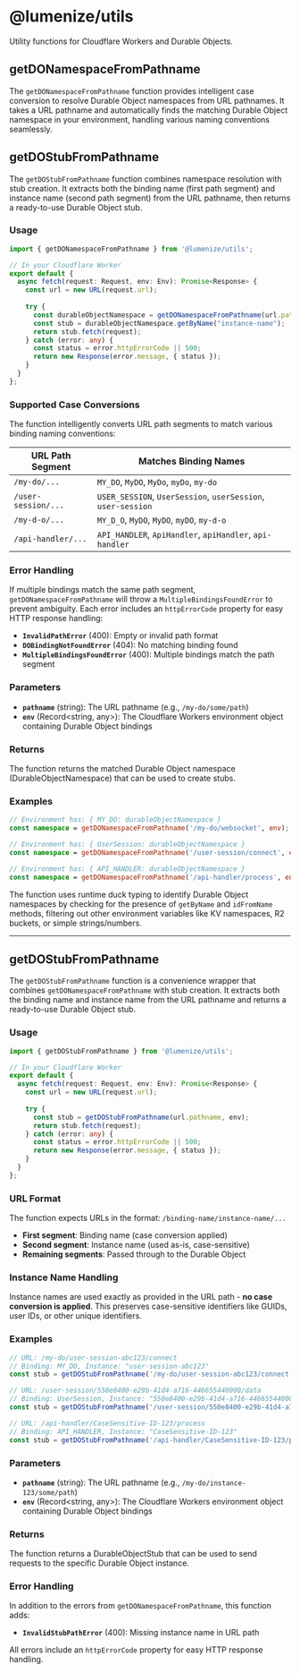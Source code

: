 # @lumenize/utils

Utility functions for Cloudflare Workers and Durable Objects.

## getDONamespaceFromPathname

The `getDONamespaceFromPathname` function provides intelligent case conversion to resolve Durable Object namespaces from URL pathnames. It takes a URL pathname and automatically finds the matching Durable Object namespace in your environment, handling various naming conventions seamlessly.

## getDOStubFromPathname

The `getDOStubFromPathname` function combines namespace resolution with stub creation. It extracts both the binding name (first path segment) and instance name (second path segment) from the URL pathname, then returns a ready-to-use Durable Object stub.

### Usage

```typescript
import { getDONamespaceFromPathname } from '@lumenize/utils';

// In your Cloudflare Worker
export default {
  async fetch(request: Request, env: Env): Promise<Response> {
    const url = new URL(request.url);
    
    try {
      const durableObjectNamespace = getDONamespaceFromPathname(url.pathname, env);
      const stub = durableObjectNamespace.getByName("instance-name");
      return stub.fetch(request);
    } catch (error: any) {
      const status = error.httpErrorCode || 500;
      return new Response(error.message, { status });
    }
  }
};
```

### Supported Case Conversions

The function intelligently converts URL path segments to match various binding naming conventions:

| URL Path Segment | Matches Binding Names |
|------------------|----------------------|
| `/my-do/...` | `MY_DO`, `MyDO`, `MyDo`, `myDo`, `my-do` |
| `/user-session/...` | `USER_SESSION`, `UserSession`, `userSession`, `user-session` |
| `/my-d-o/...` | `MY_D_O`, `MyDO`, `MyDO`, `myDO`, `my-d-o` |
| `/api-handler/...` | `API_HANDLER`, `ApiHandler`, `apiHandler`, `api-handler` |

### Error Handling

If multiple bindings match the same path segment, `getDONamespaceFromPathname` will throw a `MultipleBindingsFoundError` to prevent ambiguity. Each error includes an `httpErrorCode` property for easy HTTP response handling:

- **`InvalidPathError`** (400): Empty or invalid path format
- **`DOBindingNotFoundError`** (404): No matching binding found
- **`MultipleBindingsFoundError`** (400): Multiple bindings match the path segment

### Parameters

- **`pathname`** (string): The URL pathname (e.g., `/my-do/some/path`)
- **`env`** (Record<string, any>): The Cloudflare Workers environment object containing Durable Object bindings

### Returns

The function returns the matched Durable Object namespace (DurableObjectNamespace) that can be used to create stubs.

### Examples

```typescript
// Environment has: { MY_DO: durableObjectNamespace }
const namespace = getDONamespaceFromPathname('/my-do/websocket', env);

// Environment has: { UserSession: durableObjectNamespace }  
const namespace = getDONamespaceFromPathname('/user-session/connect', env);

// Environment has: { API_HANDLER: durableObjectNamespace }
const namespace = getDONamespaceFromPathname('/api-handler/process', env);
```

The function uses runtime duck typing to identify Durable Object namespaces by checking for the presence of `getByName` and `idFromName` methods, filtering out other environment variables like KV namespaces, R2 buckets, or simple strings/numbers.

---

## getDOStubFromPathname

The `getDOStubFromPathname` function is a convenience wrapper that combines `getDONamespaceFromPathname` with stub creation. It extracts both the binding name and instance name from the URL pathname and returns a ready-to-use Durable Object stub.

### Usage

```typescript
import { getDOStubFromPathname } from '@lumenize/utils';

// In your Cloudflare Worker
export default {
  async fetch(request: Request, env: Env): Promise<Response> {
    const url = new URL(request.url);
    
    try {
      const stub = getDOStubFromPathname(url.pathname, env);
      return stub.fetch(request);
    } catch (error: any) {
      const status = error.httpErrorCode || 500;
      return new Response(error.message, { status });
    }
  }
};
```

### URL Format

The function expects URLs in the format: `/binding-name/instance-name/...`

- **First segment**: Binding name (case conversion applied)
- **Second segment**: Instance name (used as-is, case-sensitive)
- **Remaining segments**: Passed through to the Durable Object

### Instance Name Handling

Instance names are used exactly as provided in the URL path - **no case conversion is applied**. This preserves case-sensitive identifiers like GUIDs, user IDs, or other unique identifiers.

### Examples

```typescript
// URL: /my-do/user-session-abc123/connect
// Binding: MY_DO, Instance: "user-session-abc123"
const stub = getDOStubFromPathname('/my-do/user-session-abc123/connect', env);

// URL: /user-session/550e8400-e29b-41d4-a716-446655440000/data
// Binding: UserSession, Instance: "550e8400-e29b-41d4-a716-446655440000"
const stub = getDOStubFromPathname('/user-session/550e8400-e29b-41d4-a716-446655440000/data', env);

// URL: /api-handler/CaseSensitive-ID-123/process
// Binding: API_HANDLER, Instance: "CaseSensitive-ID-123"
const stub = getDOStubFromPathname('/api-handler/CaseSensitive-ID-123/process', env);
```

### Parameters

- **`pathname`** (string): The URL pathname (e.g., `/my-do/instance-123/some/path`)
- **`env`** (Record<string, any>): The Cloudflare Workers environment object containing Durable Object bindings

### Returns

The function returns a DurableObjectStub that can be used to send requests to the specific Durable Object instance.

### Error Handling

In addition to the errors from `getDONamespaceFromPathname`, this function adds:

- **`InvalidStubPathError`** (400): Missing instance name in URL path

All errors include an `httpErrorCode` property for easy HTTP response handling.
